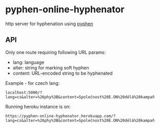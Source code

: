 # pyphen-online-hyphenator

http server for hyphenation using [pyphen](http://pyphen.org/)

## API

Only one route requiring following URL params:
- lang: language
- alter: string for marking soft hyphen
- content: URL-encoded string to be hyphenated

Example - for czech lang:

```
localhost:5000/?lang=cs&alter=%26phy%3B&content=Společnost%20E.ON%20dělá%20kampaň
```

Running heroku instance is on:

```
https://pyphen-online-hyphenator.herokuapp.com/?lang=cs&alter=%26phy%3B&content=Společnost%20E.ON%20dělá%20kampaň
```
